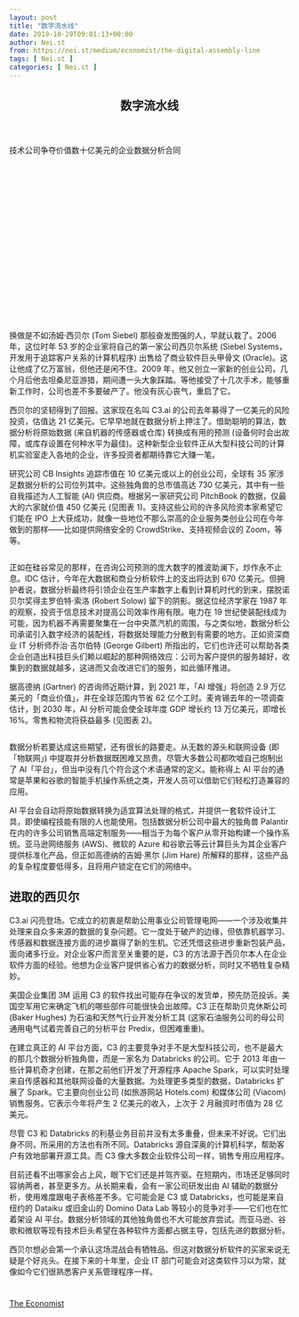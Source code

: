 ```yaml
---
layout: post
title: "数字流水线"
date: 2019-10-29T09:01:13+00:00
author: Nei.st
from: https://nei.st/medium/economist/the-digital-assembly-line
tags: [ Nei.st ]
categories: [ Nei.st ]
---
```


<article class="post-7566 post type-post status-publish format-standard hentry category-economist" id="post-7566">
 <header class="page-header medium Archives">
  <div class="page-header__image">
  </div>
  <div class="page-header__content">
   <h1 class="page-title text-align-center">
    数字流水线
   </h1>
  </div>
 </header>
 <div class="entry-content aesop-entry-content" id="post-7566-content">
  <link as="font" crossorigin="anonymous" href="//cdn.jsdelivr.net/gh/0nd1jyU39XQ/_/glyph/font-face/0uIzqoZjSuJfvSBnvgXTcApMtcVhMcpr.woff" rel="preload" type="font/woff"/>
  <link as="font" crossorigin="anonymous" href="//cdn.jsdelivr.net/gh/0nd1jyU39XQ/_/glyph/font-face/1sTnSLZWDKucPX6SAk.woff" rel="preload" type="font/woff"/>
  <p class="blog-post__description">
   技术公司争夺价值数十亿美元的企业数据分析合同
  </p>
  <span id="more-7566">
  </span>
  <div class="navigation__primary-inner">
   <a class="economist__link-logo" href="//nei.st/medium/economist">
   </a>
  </div>
  <div class="container img component-image">
   <div class="aspectRatioPlaceholder" style="padding-bottom:56.25%;height: 0;">
    <div class="progressiveMedia" data-height="720" data-width="1280">
     <img alt="" class="progressiveMedia-image" data-src="https://cdn.jsdelivr.net/gh/0nd1jyU39XQ/_/img/1/e52bf525ly1g8f69zr7czj20zk0k0jv6.jpg" src="https://cdn.jsdelivr.net/gh/0nd1jyU39XQ/_/img/1/e52bf525ly1g8f69zr7czj20zk0k0jv6.jpg"/>
    </div>
   </div>
  </div>
  <p>
   换做是不如汤姆·西贝尔 (Tom Siebel) 那般奋发图强的人，早就认栽了。2006 年，这位时年 53 岁的企业家将自己的第一家公司西贝尔系统 (Siebel Systems，开发用于追踪客户关系的计算机程序) 出售给了商业软件巨头甲骨文 (Oracle)。这让他成了亿万富翁，但他还是闲不住。2009 年，他又创立一家新的创业公司，几个月后他去坦桑尼亚游猎，期间遭一头大象踩踏。等他接受了十几次手术，能够重新工作时，公司也差不多要破产了。他没有灰心丧气，重启了它。
  </p>
  <p>
   西贝尔的坚韧得到了回报。这家现在名叫 C3.ai 的公司去年募得了一亿美元的风险投资，估值达 21 亿美元。它早早地就在数据分析上押注了。借助聪明的算法，数据分析将原始数据 (来自机器的传感器或仓库) 转换成有用的预测 (设备何时会出故障，或库存设置在何种水平为最佳)。这种新型企业软件正从大型科技公司的计算机实验室走入各地的企业，许多投资者都期待靠它大赚一笔。
  </p>
  <p>
   研究公司 CB Insights 追踪市值在 10 亿美元或以上的创业公司，全球有 35 家涉足数据分析的公司位列其中。这些独角兽的总市值高达 730 亿美元，其中有一些自我描述为人工智能 (AI) 供应商。根据另一家研究公司 PitchBook 的数据，仅最大的六家就价值 450 亿美元 (见图表 1)。支持这些公司的许多风险资本家希望它们能在 IPO 上大获成功，就像一些地位不那么崇高的企业服务类创业公司在今年做到的那样——比如提供网络安全的 CrowdStrike、支持视频会议的 Zoom，等等。
  </p>
  <div class="container img">
   <figure class="image-rightalign">
    <div class="aspectRatioPlaceholder">
     <div class="progressiveMedia" data-height="662" data-width="608">
      <img alt="" class="progressiveMedia-image lazyload" data-src="https://cdn.jsdelivr.net/gh/0nd1jyU39XQ/_/img/1/e52bf525ly1g8f6bqwjdcj20gw0ietb3.jpg" id="zoom-default" src="https://cdn.jsdelivr.net/gh/0nd1jyU39XQ/_/img/1/e52bf525ly1g8f6bqwjdcj20gw0ietb3.jpg"/>
     </div>
    </div>
   </figure>
  </div>
  <p>
   正如在硅谷常见的那样，在咨询公司预测的庞大数字的推波助澜下，炒作永不止息。IDC 估计，今年在大数据和商业分析软件上的支出将达到 670 亿美元。但拥护者说，数据分析最终将引领企业在生产率数字上看到计算机时代的到来，摆脱诺贝尔奖得主罗伯特·索洛 (Robert Solow) 留下的阴影。据这位经济学家在 1987 年的观察，投资于信息技术对提高公司效率作用有限。电力在 19 世纪使装配线成为可能，因为机器不再需要聚集在一台中央蒸汽机的周围，与之类似地，数据分析公司承诺引入数字经济的装配线，将数据处理能力分散到有需要的地方。正如资深商业 IT 分析师乔治·吉尔伯特 (George Gilbert) 所指出的，它们也许还可以帮助各类企业创造出科技巨头们赖以崛起的那种网络效应：公司为客户提供的服务越好，收集到的数据就越多，这进而又会改进它们的服务，如此循环推进。
  </p>
  <p>
   据高德纳 (Gartner) 的咨询师近期计算，到 2021 年，「AI 增强」将创造 2.9 万亿美元的「商业价值」，并在全球范围内节省 62 亿个工时。麦肯锡去年的一项调查估计，到 2030 年，AI 分析可能会使全球年度 GDP 增长约 13 万亿美元，即增长 16%。零售和物流将获益最多 (见图表 2)。
  </p>
  <div class="code-block code-block-1" style="margin: 8px 0; clear: both;">
   <div class="container ads_KbHEVhh8Rw">
    <div class="card card--blog post-sidebar">
     <div class="card-body">
      <div class="logo_ngcontent-kty-0">
      </div>
      <div class="iframe-blocker U6XAMK63Vh00WqvF2BacIQ">
       <div class="background-h60B">
       </div>
       <div class="WumZiPCS4MeMw4pxQ">
       </div>
      </div>
     </div>
     <div class="card-footer">
      <div class="card-footer-wrapper" layout="row bottom-left">
      </div>
     </div>
    </div>
   </div>
  </div>
  <div class="container img">
   <div class="aspectRatioPlaceholder">
    <div class="progressiveMedia" data-height="788" data-width="1280">
     <img alt="" class="progressiveMedia-image lazyload" data-src="https://cdn.jsdelivr.net/gh/0nd1jyU39XQ/_/img/1/e52bf525ly1g8f6dmdwlkj20zk0lwjz3.jpg" id="zoom-default" src="https://cdn.jsdelivr.net/gh/0nd1jyU39XQ/_/img/1/e52bf525ly1g8f6dmdwlkj20zk0lwjz3.jpg"/>
    </div>
   </div>
  </div>
  <p>
   数据分析若要达成这些期望，还有很长的路要走。从无数的源头和联网设备 (即「物联网」) 中提取并分析数据既困难又昂贵。尽管大多数公司都吹嘘自己炮制出了 AI「平台」，但当中没有几个符合这个术语通常的定义。能称得上 AI 平台的通常是苹果和谷歌的智能手机操作系统之类，开发人员可以借助它们轻松打造兼容的应用。
  </p>
  <p>
   AI 平台会自动将原始数据转换为适宜算法处理的格式，并提供一套软件设计工具，即使编程技能有限的人也能使用。包括数据分析公司中最大的独角兽 Palantir 在内的许多公司销售高端定制服务——相当于为每个客户从零开始构建一个操作系统。亚马逊网络服务 (AWS)、微软的 Azure 和谷歌云等云计算巨头为其企业客户提供标准化产品，但正如高德纳的吉姆·黑尔 (Jim Hare) 所解释的那样，这些产品的复杂程度要低得多，且将用户锁定在它们的网络中。
  </p>
  <p>
   <h2>
    进取的西贝尔
   </h2>
  </p>
  <p>
   C3.ai 闪亮登场。它成立的初衷是帮助公用事业公司管理电网——一个涉及收集并处理来自众多来源的数据的复杂问题。它一度处于破产的边缘，但依靠机器学习、传感器和数据连接方面的进步赢得了新的生机。它还凭借这些进步重新包装产品，面向诸多行业。对企业客户而言至关重要的是，C3 的方法源于西贝尔本人在企业软件方面的经验。他想为企业客户提供省心省力的数据分析，同时又不牺牲复杂精妙。
  </p>
  <p>
   美国企业集团 3M 运用 C3 的软件找出可能存在争议的发货单，预先防范投诉。美国空军用它来确定飞机的哪些部件可能很快会出故障。C3 正在帮助贝克休斯公司 (Baker Hughes) 为石油和天然气行业开发分析工具 (这家石油服务公司的母公司通用电气试着完善自己的分析平台 Predix，但困难重重)。
  </p>
  <p>
   在建立真正的 AI 平台方面，C3 的主要竞争对手不是大型科技公司，也不是最大的那几个数据分析独角兽，而是一家名为 Databricks 的公司。它于 2013 年由一些计算机奇才创建，在那之前他们开发了开源程序 Apache Spark，可以实时处理来自传感器和其他联网设备的大量数据。为处理更多类型的数据，Databricks 扩展了 Spark。它主要向创业公司 (如旅游网站 Hotels.com) 和媒体公司 (Viacom) 销售服务。它表示今年将产生 2 亿美元的收入，上次于 2 月融资时市值为 28 亿美元。
  </p>
  <div class="code-block code-block-1" style="margin: 8px 0; clear: both;">
   <div class="container ads_KbHEVhh8Rw">
    <div class="card card--blog post-sidebar">
     <div class="card-body">
      <div class="logo_ngcontent-kty-0">
      </div>
      <div class="iframe-blocker U6XAMK63Vh00WqvF2BacIQ">
       <div class="background-h60B">
       </div>
       <div class="WumZiPCS4MeMw4pxQ">
       </div>
      </div>
     </div>
     <div class="card-footer">
      <div class="card-footer-wrapper" layout="row bottom-left">
      </div>
     </div>
    </div>
   </div>
  </div>
  <p>
   尽管 C3 和 Databricks 的利基业务目前并没有太多重叠，但未来不好说。它们出身不同，所采用的方法也有所不同。Databricks 源自深奥的计算机科学，帮助客户有效地部署开源工具。而 C3 像大多数企业软件公司一样，销售专用应用程序。
  </p>
  <p>
   目前还看不出哪家会占上风，眼下它们还是并驾齐驱。在短期内，市场还足够同时容纳两者，甚至更多方。从长期来看，会有一家公司研发出由 AI 辅助的数据分析，使用难度跟电子表格差不多。它可能会是 C3 或 Databricks，也可能是来自纽约的 Dataiku 或旧金山的 Domino Data Lab 等较小的竞争对手——它们也在忙着架设 AI 平台。数据分析领域的其他独角兽也不大可能放弃尝试。而亚马逊、谷歌和微软等现有技术巨头希望在各种软件方面都占据主导，包括先进的数据分析。
  </p>
  <p>
   西贝尔想必会第一个承认这场混战会有牺牲品。但这对数据分析软件的买家来说无疑是个好兆头。在接下来的十年里，企业 IT 部门可能会对这类软件习以为常，就像如今它们很熟悉客户关系管理程序一样。
  </p>
  <div class="container ag ah">
   <div class="fe n el">
    <a class="dt du bn bo bp bq br bs bt bu dv dw bx by dx dy" href="https://nei.st/medium/economist?source=https://www.economist.com/business/2019/09/05/technology-firms-vie-for-billions-in-data-analytics-contracts">
     <div class="c ff fg ag ah fh el fi fj ce fk fl fm fn fo fp fq fr fs ft fu">
      <div class="bs em en eo ep eq fv ah fw fg ag bm eu fx q fy fz p ac">
      </div>
     </div>
    </a>
   </div>
  </div>
  <div class="code-block code-block-2" style="margin: 8px 0; clear: both;">
   <br/>
   <div class="container ads_KbHEVhh8Rw">
    <div class="card card--blog post-sidebar">
     <div class="card-body">
      <div class="logo_ngcontent-kty-0">
      </div>
      <div class="iframe-blocker U6XAMK63Vh00WqvF2BacIQ">
       <div class="background-h60B">
       </div>
       <div class="WumZiPCS4MeMw4pxQ">
       </div>
      </div>
     </div>
     <div class="card-footer">
      <div class="card-footer-wrapper" layout="row bottom-left">
      </div>
     </div>
    </div>
   </div>
  </div>
 </div>
 <footer class="entry-footer">
  <div class="categories icon-link">
   <a href="https://nei.st/category/medium/economist" rel="category tag">
    The Economist
   </a>
  </div>
 </footer>
</article>

